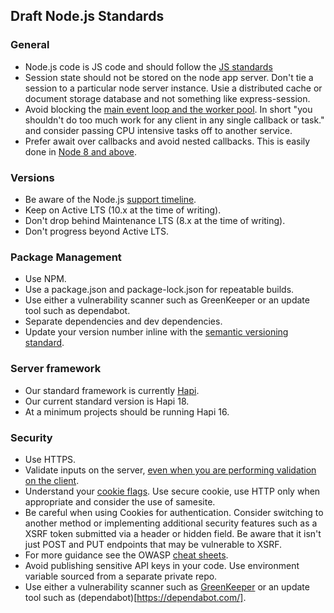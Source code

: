## Draft Node.js Standards

### General
* Node.js code is JS code and should follow the [JS standards](javascript.md)
* Session state should not be stored on the node app server. Don't tie a session to a particular node server instance. Usie a distributed cache or document storage database and not something like express-session. 
* Avoid blocking the [main event loop and the worker pool](https://nodejs.org/en/docs/guides/dont-block-the-event-loop/). In short "you shouldn't do too much work for any client in any single callback or task." and consider passing CPU intensive tasks off to another service.
* Prefer await over callbacks and avoid nested callbacks. This is easily done in [Node 8 and above](https://nodejs.org/api/util.html#util_util_promisify_original).

### Versions

* Be aware of the Node.js [support timeline](https://nodejs.org/en/about/releases).
* Keep on Active LTS (10.x at the time of writing).
* Don't drop behind Maintenance LTS (8.x at the time of writing).
* Don't progress beyond Active LTS.

### Package Management
* Use NPM.
* Use a package.json and package-lock.json for repeatable builds.
* Use either a vulnerability scanner such as GreenKeeper or an update tool such as dependabot.
* Separate dependencies and dev dependencies.
* Update your version number inline with the [semantic versioning standard](https://semver.org/).

### Server framework
* Our standard framework is currently [Hapi](https://hapijs.com/).
* Our current standard version is Hapi 18.
* At a minimum projects should be running Hapi 16.

### Security
* Use HTTPS.
* Validate inputs on the server, [even when you are performing validation on the client](https://stackoverflow.com/questions/15855770/why-do-we-need-both-client-side-and-server-side-validation#15855799).
* Understand your [cookie flags](https://techblog.topdesk.com/security/cookie-security/). Use secure cookie, use HTTP only when appropriate and consider the use of samesite.
* Be careful when using Cookies for authentication. Consider switching to another method or implementing additional security features such as a XSRF token submitted via a header or hidden field. Be aware that it isn't just POST and PUT endpoints that may be vulnerable to XSRF.
* For more guidance see the OWASP [cheat sheets](https://github.com/OWASP/CheatSheetSeries).
* Avoid publishing sensitive API keys in your code. Use environment variable sourced from a separate private repo.
* Use either a vulnerability scanner such as [GreenKeeper](https://greenkeeper.io/) or an update tool such as (dependabot)[https://dependabot.com/].

